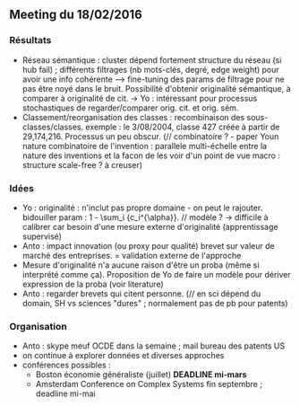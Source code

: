 
## Meeting du 18/02/2016


### Résultats

 * Réseau sémantique : cluster dépend fortement structure du réseau (si hub fail) ; différents filtrages (nb mots-clés, degré, edge weight) pour avoir une info cohérente --> fine-tuning des params de filtrage pour ne pas être noyé dans le bruit. Possibilité d'obtenir originalité sémantique, à comparer à originalité de cit.
    -> Yo : intéressant pour processus stochastiques de regarder/comparer orig. cit. et orig. sém.
 * Classement/reorganisation des classes : recombinaison des sous-classes/classes. exemple : le 3/08/2004, classe 427 créée à partir de 29,174,216. Processus un peu obscur. (// combinatoire ? - paper Youn nature combinatoire de l'invention : parallele multi-échelle entre la nature des inventions et la facon de les voir d'un point de vue macro : structure scale-free ? à creuser)


### Idées

 * Yo : originalité : n'inclut pas propre domaine - on peut le rajouter. bidouiller param : 1 - \sum_i {c_i^{\alpha}}. // modèle ? -> difficile à calibrer car besoin d'une mesure externe d'originalité (apprentissage supervisé)
 * Anto : impact innovation (ou proxy pour qualité) brevet sur valeur de marché des entreprises. = validation externe de l'approche
 * Mesure d'originalité n'a aucune raison d'être un proba (même si interprété comme ça). Proposition de Yo de faire un modèle pour dériver expression de la proba (voir literature)
 * Anto : regarder brevets qui citent personne. (// en sci dépend du domain, SH vs sciences "dures" ; normalement pas de pb pour patents)



### Organisation

 * Anto : skype meuf OCDE dans la semaine ; mail bureau des patents US
 * on continue à explorer données et diverses approches
 * conférences possibles :
      * Boston économie généraliste (juillet) **DEADLINE mi-mars**
      * Amsterdam Conference on Complex Systems fin septembre ; deadline mi-mai
